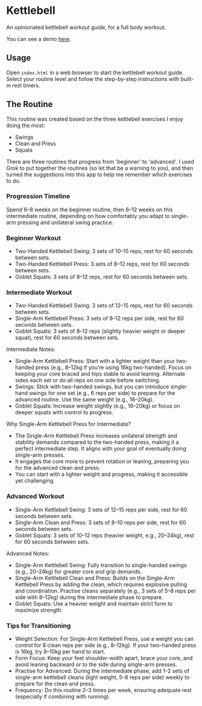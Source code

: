 # Kettlebell

An opinionated kettlebell workout guide, for a full body workout.

You can see a demo [here](https://inkyvoxel.github.io/kettlebell/).

## Usage

Open `index.html` in a web browser to start the kettlebell workout guide. Select your routine level and follow the step-by-step instructions with built-in rest timers.

## The Routine

This routine was created based on the three kettlebell exercises I enjoy doing the most:

- Swings
- Clean and Press
- Squats

There are three routines that progress from 'beginner' to 'advanced'. I used Grok to put together the routines (so let that be a warning to you), and then turned the suggestions into this app to help me remember which exercises to do.

### Progression Timeline

Spend 6–8 weeks on the beginner routine, then 6–12 weeks on this intermediate routine, depending on how comfortably you adapt to single-arm pressing and unilateral swing practice.

### Beginner Workout

- Two-Handed Kettlebell Swing: 3 sets of 10–15 reps, rest for 60 seconds between sets.
- Two-Handed Kettlebell Press: 3 sets of 8–12 reps, rest for 60 seconds between sets.
- Goblet Squats: 3 sets of 8–12 reps, rest for 60 seconds between sets.

### Intermediate Workout

- Two-Handed Kettlebell Swing: 3 sets of 12–15 reps, rest for 60 seconds between sets.
- Single-Arm Kettlebell Press: 3 sets of 8–12 reps per side, rest for 60 seconds between sets.
- Goblet Squats: 3 sets of 8–12 reps (slightly heavier weight or deeper squat), rest for 60 seconds between sets.

Intermediate Notes:

- Single-Arm Kettlebell Press: Start with a lighter weight than your two-handed press (e.g., 8–12kg if you’re using 16kg two-handed). Focus on keeping your core braced and hips stable to avoid leaning. Alternate sides each set or do all reps on one side before switching.
- Swings: Stick with two-handed swings, but you can introduce single-hand swings for one set (e.g., 6 reps per side) to prepare for the advanced routine. Use the same weight (e.g., 16–20kg).
- Goblet Squats: Increase weight slightly (e.g., 16–20kg) or focus on deeper squats with control to progress.

Why Single-Arm Kettlebell Press for Intermediate?

- The Single-Arm Kettlebell Press increases unilateral strength and stability demands compared to the two-handed press, making it a perfect intermediate step. It aligns with your goal of eventually doing single-arm presses.
- It engages the core more to prevent rotation or leaning, preparing you for the advanced clean and press.
- You can start with a lighter weight and progress, making it accessible yet challenging.

### Advanced Workout

- Single-Arm Kettlebell Swing: 3 sets of 12–15 reps per side, rest for 60 seconds between sets.
- Single-Arm Clean and Press: 3 sets of 8–10 reps per side, rest for 60 seconds between sets.
- Goblet Squats: 3 sets of 10–12 reps (heavier weight, e.g., 20–24kg), rest for 60 seconds between sets.

Advanced Notes:

- Single-Arm Kettlebell Swing: Fully transition to single-handed swings (e.g., 20–24kg) for greater core and grip demands.
- Single-Arm Kettlebell Clean and Press: Builds on the Single-Arm Kettlebell Press by adding the clean, which requires explosive pulling and coordination. Practise cleans separately (e.g., 3 sets of 5–8 reps per side with 8–12kg) during the intermediate phase to prepare.
- Goblet Squats: Use a heavier weight and maintain strict form to maximize strength.

### Tips for Transitioning

- Weight Selection: For Single-Arm Kettlebell Press, use a weight you can control for 8 clean reps per side (e.g., 8–12kg). If your two-handed press is 16kg, try 8–10kg per hand to start.
- Form Focus: Keep your feet shoulder-width apart, brace your core, and avoid leaning backward or to the side during single-arm presses.
- Practise for Advanced: During the intermediate phase, add 1–2 sets of single-arm kettlebell cleans (light weight, 5–8 reps per side) weekly to prepare for the clean and press.
- Frequency: Do this routine 2–3 times per week, ensuring adequate rest (especially if combining with running).
